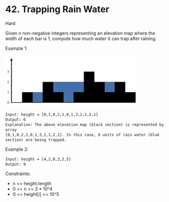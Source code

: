 # 42. Trapping Rain Water
Hard

Given n non-negative integers representing an elevation map where the width of each 
bar is 1, compute how much water it can trap after raining.

Example 1:

![ex1](ex1.png)
```
Input: height = [0,1,0,2,1,0,1,3,2,1,2,1]
Output: 6
Explanation: The above elevation map (black section) is represented by array 
[0,1,0,2,1,0,1,3,2,1,2,1]. In this case, 6 units of rain water (blue section) are being trapped.
```

Example 2:
```
Input: height = [4,2,0,3,2,5]
Output: 9
```

Constraints:
* n == height.length
* 0 <= n <= 3 * 10^4
* 0 <= height[i] <= 10^5

